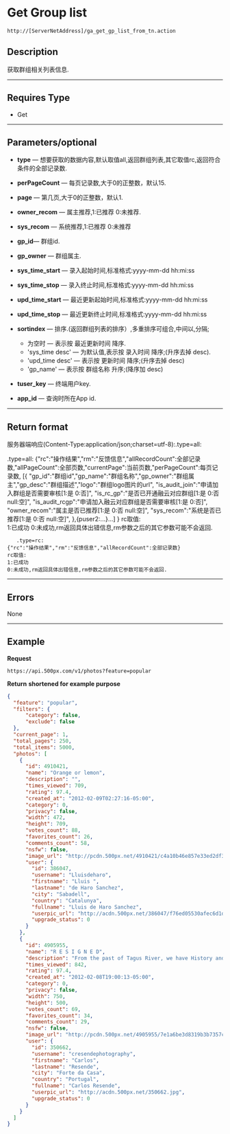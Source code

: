 # Get Group list
    http://[ServerNetAddress]/ga_get_gp_list_from_tn.action

## Description
获取群组相关列表信息.

***

## Requires Type

* Get

***

## Parameters/optional
- **type** — 想要获取的数据内容,默认取值all,返回群组列表,其它取值rc,返回符合条件的全部记录数.
 - **perPageCount** — 每页记录数,大于0的正整数，默认15.
- **page** — 第几页,大于0的正整数，默认1.
- **owner_recom** — 属主推荐,1:已推荐 0:未推荐.
- **sys_recom** — 系统推荐,1:已推荐 0:未推荐
- **gp_id**— 群组id.
- **gp_owner** — 群组属主.
- **sys_time_start** — 录入起始时间,标准格式:yyyy-mm-dd hh:mi:ss
- **sys_time_stop** — 录入终止时间,标准格式:yyyy-mm-dd hh:mi:ss
- **upd_time_start** — 最近更新起始时间,标准格式:yyyy-mm-dd hh:mi:ss
- **upd_time_stop** — 最近更新终止时间,标准格式:yyyy-mm-dd hh:mi:ss
- **sortindex** — 排序.(返回群组列表的排序）,多重排序可组合,中间以,分隔;
    - 为空时 — 表示按 最近更新时间 降序.
    - 'sys_time desc' — 为默认值,表示按 录入时间 降序;(升序去掉 desc).
    - 'upd_time desc' — 表示按 更新时间 降序;(升序去掉 desc)
    - 'gp_name' — 表示按 群组名称 升序;(降序加 desc)

- **tuser_key** — 终端用户key.
- **app_id** — 查询时所在App id.


***

## Return format
服务器端响应(Content-Type:application/json;charset=utf-8):.type=all:

.type=all:
	{"rc":"操作结果","rm":"反馈信息","allRecordCount":全部记录数,"allPageCount":全部页数,"currentPage":当前页数,"perPageCount":每页记录数,
		[{
		"gp_id":"群组id","gp_name":"群组名称","gp_owner":"群组属主","gp_desc":"群组描述","logo":"群组logo图片的url",
		"is_audit_join":"申请加入群组是否需要审核[1:是 0:否]",
		"is_rc_gp":"是否已开通融云对应群组[1:是 0:否 null:空]",
		"is_audit_rcgp":"申请加入融云对应群组是否需要审核[1:是 0:否]",
		"owner_recom":"属主是否已推荐[1:是 0:否 null:空]",
		"sys_recom":"系统是否已推荐[1:是 0:否 null:空]",
		},{puser2:...}...]
	}
	rc取值:	
	1:已成功
	0:未成功,rm返回具体出错信息,rm参数之后的其它参数可能不会返回.


       .type=rc:
	{"rc":"操作结果","rm":"反馈信息","allRecordCount":全部记录数}
	rc取值:	
	1:已成功
	0:未成功,rm返回具体出错信息,rm参数之后的其它参数可能不会返回.
***

## Errors
None

***

## Example
**Request**

    https://api.500px.com/v1/photos?feature=popular

**Return** __shortened for example purpose__
``` json
{
  "feature": "popular",
  "filters": {
      "category": false,
      "exclude": false
  },
  "current_page": 1,
  "total_pages": 250,
  "total_items": 5000,
  "photos": [
    {
      "id": 4910421,
      "name": "Orange or lemon",
      "description": "",
      "times_viewed": 709,
      "rating": 97.4,
      "created_at": "2012-02-09T02:27:16-05:00",
      "category": 0,
      "privacy": false,
      "width": 472,
      "height": 709,
      "votes_count": 88,
      "favorites_count": 26,
      "comments_count": 58,
      "nsfw": false,
      "image_url": "http://pcdn.500px.net/4910421/c4a10b46e857e33ed2df35749858a7e45690dae7/2.jpg",
      "user": {
        "id": 386047,
        "username": "Lluisdeharo",
        "firstname": "Lluis ",
        "lastname": "de Haro Sanchez",
        "city": "Sabadell",
        "country": "Catalunya",
        "fullname": "Lluis de Haro Sanchez",
        "userpic_url": "http://acdn.500px.net/386047/f76ed05530afec6d1d0bd985b98a91ce0ce49049/1.jpg?0",
        "upgrade_status": 0
      }
    },
    {
      "id": 4905955,
      "name": "R E S I G N E D",
      "description": "From the past of Tagus River, we have History and memories, some of them abandoned and disclaimed in their margins ...",
      "times_viewed": 842,
      "rating": 97.4,
      "created_at": "2012-02-08T19:00:13-05:00",
      "category": 0,
      "privacy": false,
      "width": 750,
      "height": 500,
      "votes_count": 69,
      "favorites_count": 34,
      "comments_count": 29,
      "nsfw": false,
      "image_url": "http://pcdn.500px.net/4905955/7e1a6be3d8319b3b7357c6390289b20c16a26111/2.jpg",
      "user": {
        "id": 350662,
        "username": "cresendephotography",
        "firstname": "Carlos",
        "lastname": "Resende",
        "city": "Forte da Casa",
        "country": "Portugal",
        "fullname": "Carlos Resende",
        "userpic_url": "http://acdn.500px.net/350662.jpg",
        "upgrade_status": 0
      }
    }
  ]
}

